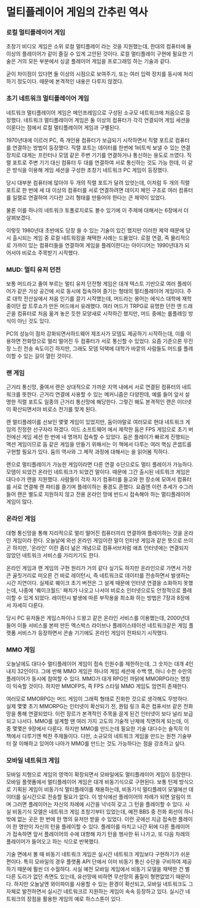 # 멀티플레이어 게임의 간추린 역사
### 로컬 멀티플레이어 게임

초창기 비디오 게임은 소위 로컬 멀티플레이 라는 것을 지원했는데, 한대의 컴퓨터에 둘 이상의 플레이어가 같이 즐길 수 있게 고안된 것이다.
로컬 멀티플레이 구현에 필요한 기술은 거의 모든 부분에서 싱글 플레이어 게임을 프로그래밍 하는 기술과 같다.

굳이 차이점이 있다면 둘 이상의 시점으로 보여주기, 또는 여러 입력 장치를 동시에 처리하기 정도이다.
때문에 본격적인 내용은 다루지 않겠다.

### 초기 네트워크 멀티플레이어 게임

네트워크 멀티플레이어 게임은 메인프레임으로 구성된 소규모 네트워크에 처음으로 등장했다. 네트워크 멀티플레이어 게임은 둘 이상의 컴퓨터가 각각 연결되어 게임 세션을 이룬다는 점에서 로컬 멀티플레이어 게임과 구별된다.

1970년대에 이르러 PC, 즉 개인용 컴퓨터가 보급되기 시작하면서 직렬 포트로 컴퓨터를 연결하는 방법이 등장했다. 직렬 포트는 데이터를 한번에 1비트씩 보낼 수 있는 연결장치로 대게는 프린터나 모뎀 같은 주변 기기를 연결하거나 통신하는 용도로 쓰였다.
직렬 포트로 주변 기기 대신 컴퓨터 두 대를 연결하여 서로 통신하는 것도 가능 한데, 이 같은 방식을 이용해 게임 세션을 구성한 초창기 네트워크 PC 게임이 등장했다.

당시 대부분 컴퓨터에 많아야 두 개의 직렬 포트가 달려 있엇는데, 이처럼 두 개의 직렬포트로 한 번에 세 대 이상의 컴퓨터를 서로 연결하려면 데이지 체인 구조로 여러 컴퓨터를 일렬로 연결하여 기다란 고리 형태를 만들어야 한다는 큰 제약이 있었다.

물론 이를 하나의 네트워크 토폴로지로도 볼수 있기에 이 주제에 대해서는 6장에서 더 살펴보겠다.

이렇듯 1980년대 초반에도 당장 쓸 수 있는 기술이 있긴 했지만 이러한 제약 때문에 당시 출시되는 게임 중 로컬 네트워킹을 채택한 사례는 드물었다.
로컬 연결, 즉 물리적으로 가까이 있는 컴퓨터들을 연결하여 게임을 플레이한다는 아이디어는 1990년대가 되어서야 비로소 주목받기 시작했다.

### MUD: 멀티 유저 던전

보통 머드라고 줄여 부르는 멀티 유저 던전형 게임은 대개 텍스트 기반으로 여러 플레이어가 같은 가상 공간에 서로 동시에 접속하여 즐기는 형태의 멀티플레이어 게임이다.
주로 대학 전산실에서 처음 인기를 끌기 시작했는데, 머드라는 용어는 에식스 대학에 재학 중이던 랍 트루쇼가 만든 머드에서 유래했다.
여러 머드가 TRPG로 유명한 던전 앤 드래곤을 컴퓨터로 처음 옮겨 놓은 듯한 모양새로 시작하긴 했지만, 머드 중에는 롤플레잉 방식이 아닌 것도 있다.

PC의 성능이 점차 강화되면서하드웨어 제조사가 모뎀도 제공하기 시작하는데, 이를 이용하면 전화망으로 멀리 떨어진 두 컴퓨터가 서로 통신할 수 있었다.
요즘 기준으론 무진장 느린 전송 속도이긴 하지만, 그래도 모뎀 덕택에 대학가 바깥의 사람들도 머드를 플레이할 수 있는 길이 열린 것이다.

### 랜 게임

근거리 통신망, 줄여서 랜은 상대적으로 가까운 지역 내에서 서로 연결된 컴퓨터의 네트워크를 뜻한다.
근거리 연결에 사용할 수 있는 메커니즘은 다양한데, 예를 들어 앞서 설명한 직렬 포트도 일종의 근거리 통신망에 해당한다. 
그렇긴 해도 본격적인 랜은 이더넷이 확산되면서야 비로소 전기를 맞게 된다.

랜 멀티플레이를 선보인 몇몇 게임이 있었지만, 둠이야말로 여러모로 현대 네트워크 게임의 진정한 선구자라 하겠다. 이드 소프트웨어 에서 제작한 둠은 FPS 게임으로 초기 버전에선 게임 세션 한 번에 네 명까지 접속할 수 있었다.
둠은 플레이가 빠르게 진행되는 액션 게임이므로 둠 같은 게임을 만들기 위해서는 이 책에서 다루는 여러 핵심 콘셉트를 구현할 필요가 있다.
둠의 역사와 그 제작 과정에 대해서는 <Masters of Doom>을 읽어봄 직하다.

랜으로 멀티플레이가 가능한 게임이라면 다른 연결 수단으로도 멀티 플레이가 가능하다. 모뎀이 되었건 온라인 네트워크가 되었건 말이다.
때문에 그간 출시된 네트워크 게임은 대다수가 랜을 지원했다. 사람들이 각자 자기 컴퓨터를 들고와 한 장소에 모여서 컴퓨터를 서로 연결해 랜 파티를 즐기며 플레이하는 풍경도 흔했다.
요즘엔 이런 추세가 수그러들어 랜은 별도로 지원하지 않고 전용 온라인 망에 반드시 접속해야 하는 멀티플레이어 게임이 많다.

### 온라인 게임

대형 통신망을 통해 지리적으로 멀리 떨어진 컴퓨터끼리 연결하여 플레이하는 것을 온라인 게임이라 한다. 
오늘날에 와선 온라인 게임이란 말이 인터넷 게임과 같은 뜻으로 쓰이곤 하지만, '온라인' 이란 좀더 넒은 개념으로 컴퓨서브처럼 애초 인터넷에는 연결되지 않았던 네트워크 서비스를 가리키기도 한다.

온라인 게임과 랜 게임의 구현 원리가 거의 같다 싶기도 하지만 온라인으로 가면서 가장 큰 골칫거리로 떠오른 건 바로 레이턴시, 즉 네트워크로 데이터를 전송하면서 발생하는 시간 지연이다.
실제로 퀘이크 초기 버전은 그 설계 때문에 인터넷 연결을 소화하지 못했는데, 나중에 '퀘이크월드' 패치가 나오고 나서야 비로소 인터넷으로도 안정적으로 플레이할 수 있게 되었다. 
레이턴시 발생에 따른 부작용을 최소화 하는 방법은 7장과 8장에서 자세히 다룬다.

당시 PC 유저들은 게임스파이나 드왕고 같은 온라인 서비스를 이용했는데, 2000년대 들어 이들 서비스를 본떠 만든 엑스박스 라이브나 플레이스테이션 네트워크같은 게임 플랫폼 서비스가 등장하면서 콘솔 기기에도 온라인 게임이 전파되기 시작했다.

### MMO 게임

오늘날에도 대다수 멀티플레이어 게임이 접속 인원수를 제한하는데, 그 숫자는 대개 4인 내지 32인이다. 그에 반해 MMO 게임은 하나의 게임 세션에 수백 명, 아니 수천 수만의 플레이어가 동시에 참여할 수 있다.
MMO가 대개 RPG인 까닭에 MMORPG라는 명칭이 익숙할 것이다. 하지만 MMOFPS, 즉 FPS 스타일 MMO 게임도 엄연히 존재한다.

여러모로 MMORPG는 머드 게임이 그래픽 형태로 진화한 것으로 생각해도 무방하다. 실제 몇몇 초기 MMORPG는 인터넷이 확산되기 전, 퀀텀 링크 혹은 컴퓨서브 같은 전화망을 통해 연결되었다.
이런 장르가 본격적인 주목을 끌게 된건 인터넷이 보다 널리 보급되고 나서다.
MMO를 설계할 땐 여러 가지 고도의 기술적 난제에 직면하게 되는데, 이 중 몇몇은 9장에서 다룬다. 하지만 MMO를 만드는데 필요한 기술 대다수는 솔직히 이책에서 다루기엔 벅찬 주제들이다.
다만, 소규모의 네트워크 게임을 만드는 원천 기술부터 잘 이해하고 있어야 나아가 MMO를 만드는 것도 가능하다는 점을 강조하고 싶다.

### 모바일 네트워크 게임

모바일 지형으로 게임의 영역이 확장되면서 모바일에도 멀티플레이어 게임이 등장한다. 모바일 플랫폼에서 멀티플레이어 게임은 대개 비동기식으로 구현된다.
보통 턴제 방식으로 기획된 게임이 비동기식 멀티플레이를 채용하는데, 비동기식 멀티플레이 모델에선 데이터를 실시간으로 전송할 필요가 없다.
이 방식에선 플레이어의 차례가 되면 알림이 뜨며 그러면 플레이어는 자신의 차례에 시간을 넉넉히 갖고 그 턴을 플레이할 수 있다. 
사실 비동기식 모델은 네트워크 게임 초창기부터 있었는데, 예전 BBS 중 전화 회선이 하나밖에 없는 곳은 한 번에 한 명의 유저만 받을 수 있었다.
이런 곳에선 지금 접속한 플레이어 한 명만이 자신의 턴을 플레이할 수 있다. 플레이를 마치고 나간 뒤에 다른 플레이어가 접속하면 앞서 플레이어의 수에 대항해 자기 턴을 행사한 뒤 나가고, 또 다음 차례의 플레이어가 들어오고 하는 식으로 반복했다.

기술 면에서 볼 때 비동기 네트워크 게임은 실시간 네트워크 게임보다 구현하기가 쉬운 편이다. 특히 모바일의 경우 플랫폼 API 단에서 이미 비동기 통신 수단을 구비하여 제공하기 때문에 훨씬 더 수월하다.
사실 예전 모바일 게임에서 비동기 모델을 채택한 건 별다른 도리가 없던 측면도 있는데, 유선망에 비하면 무선망의 품질이 형편없었기 때문이다.
하지만 오늘날엔 와이파이를 사용할 수 있는 환경이 확산되고, 모바일 네트워크도 그 자체로 발전하면서 실시간 네트워크르 지원하는 게임이 속속 등장하고 있다. 실시간 네트워크의 장점을 활용한 게임의 예로 하스스톤이 있다.